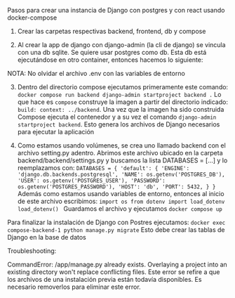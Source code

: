 Pasos para crear una instancia de Django con postgres y con react usando docker-compose

1. Crear las carpetas respectivas backend, frontend, db y compose

2. Al crear la app de django con django-admin (la cli de django) se vincula con una db sqlite. Se quiere usar postgres como db. Esta db está ejecutándose en otro container, entonces hacemos lo siguiente:

NOTA: No olvidar el archivo .env con las variables de entorno

3. Dentro del directorio compose ejecutamos primeramente este comando: `docker compose run backend django-admin startproject backend .` Lo que hace es `compose` construye la imagen a partir del directorio indicado: `build: context: ../backend`. Una vez que la imagen ha sido construida Compose ejecuta el contenedor y a su vez el comando `django-admin startproject backend`. Esto genera los archivos de Django necesarios para ejecutar la aplicación

4. Como estamos usando volúmenes, se crea uno llamado backend con el archivo setting.py adentro. Abrimos este archivo ubicado en la carpeta backend/backend/settings.py y buscamos la lista DATABASES  = [...] y lo reemplazamos con:
`DATABASES = {
    'default': {
        'ENGINE': 'django.db.backends.postgresql',
        'NAME': os.getenv('POSTGRES_DB'),
        'USER': os.getenv('POSTGRES_USER'),
        'PASSWORD': os.getenv('POSTGRES_PASSWORD'),
        'HOST': 'db',
        'PORT': 5432,
    }
}`
Además como estamos usando variables de entorno, entonces al inicio de este archivo escribimos:
`import os
from dotenv import load_dotenv
load_dotenv()
`
Guardamos el archivo y ejecutamos `docker compose up`

Para finalizar la instalación de Django con Postres ejecutamos: `docker exec compose-backend-1 python manage.py migrate` Esto debe crear las tablas de Django en la base de datos

Troubleshooting:

CommandError: /app/manage.py already exists. Overlaying a project into an existing directory won't replace conflicting files. Este error se refire a que los archivos de una instalación previa están todavía disponibles. Es necesario removerlos para eliminar este error.
